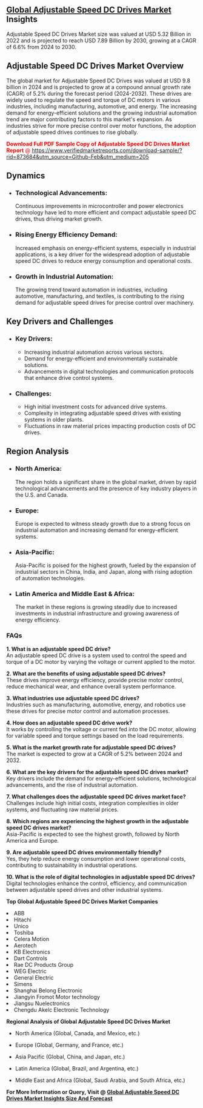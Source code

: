 <h2><a href="https://www.verifiedmarketreports.com/download-sample/?rid=873684&amp;utm_source=Github&amp;utm_medium=205" target="_blank">Global Adjustable Speed DC Drives Market</a> Insights</h2><p>Adjustable Speed DC Drives Market size was valued at USD 5.32 Billion in 2022 and is projected to reach USD 7.89 Billion by 2030, growing at a CAGR of 6.6% from 2024 to 2030.</p><p><h2>Adjustable Speed DC Drives Market Overview</h2> <p>The global market for Adjustable Speed DC Drives was valued at USD 9.8 billion in 2024 and is projected to grow at a compound annual growth rate (CAGR) of 5.2% during the forecast period (2024-2032). These drives are widely used to regulate the speed and torque of DC motors in various industries, including manufacturing, automotive, and energy. The increasing demand for energy-efficient solutions and the growing industrial automation trend are major contributing factors to this market's expansion. As industries strive for more precise control over motor functions, the adoption of adjustable speed drives continues to rise globally.</p> <p><p><span class=""><span style="color: #ff0000;"><strong>Download Full PDF Sample Copy of Adjustable Speed DC Drives Market Report</strong> @ </span><a href="https://www.verifiedmarketreports.com/download-sample/?rid=873684&amp;utm_source=Github-Feb&amp;utm_medium=205" target="_blank">https://www.verifiedmarketreports.com/download-sample/?rid=873684&amp;utm_source=Github-Feb&amp;utm_medium=205</a></span></p></p> <h2>Dynamics</h2> <ul> <li><h3>Technological Advancements:</h3> Continuous improvements in microcontroller and power electronics technology have led to more efficient and compact adjustable speed DC drives, thus driving market growth.</li> <li><h3>Rising Energy Efficiency Demand:</h3> Increased emphasis on energy-efficient systems, especially in industrial applications, is a key driver for the widespread adoption of adjustable speed DC drives to reduce energy consumption and operational costs.</li> <li><h3>Growth in Industrial Automation:</h3> The growing trend toward automation in industries, including automotive, manufacturing, and textiles, is contributing to the rising demand for adjustable speed drives for precise control over machinery.</li> </ul> <h2>Key Drivers and Challenges</h2> <ul> <li><h3>Key Drivers:</h3> <ul> <li>Increasing industrial automation across various sectors.</li> <li>Demand for energy-efficient and environmentally sustainable solutions.</li> <li>Advancements in digital technologies and communication protocols that enhance drive control systems.</li> </ul> </li> <li><h3>Challenges:</h3> <ul> <li>High initial investment costs for advanced drive systems.</li> <li>Complexity in integrating adjustable speed drives with existing systems in older plants.</li> <li>Fluctuations in raw material prices impacting production costs of DC drives.</li> </ul> </li> </ul> <h2>Region Analysis</h2> <ul> <li><h3>North America:</h3> The region holds a significant share in the global market, driven by rapid technological advancements and the presence of key industry players in the U.S. and Canada.</li> <li><h3>Europe:</h3> Europe is expected to witness steady growth due to a strong focus on industrial automation and increasing demand for energy-efficient systems.</li> <li><h3>Asia-Pacific:</h3> Asia-Pacific is poised for the highest growth, fueled by the expansion of industrial sectors in China, India, and Japan, along with rising adoption of automation technologies.</li> <li><h3>Latin America and Middle East & Africa:</h3> The market in these regions is growing steadily due to increased investments in industrial infrastructure and growing awareness of energy efficiency.</li> </ul> <h3>FAQs</h3> <p><strong>1. What is an adjustable speed DC drive?</strong><br> An adjustable speed DC drive is a system used to control the speed and torque of a DC motor by varying the voltage or current applied to the motor.</p> <p><strong>2. What are the benefits of using adjustable speed DC drives?</strong><br> These drives improve energy efficiency, provide precise motor control, reduce mechanical wear, and enhance overall system performance.</p> <p><strong>3. What industries use adjustable speed DC drives?</strong><br> Industries such as manufacturing, automotive, energy, and robotics use these drives for precise motor control and automation processes.</p> <p><strong>4. How does an adjustable speed DC drive work?</strong><br> It works by controlling the voltage or current fed into the DC motor, allowing for variable speed and torque settings based on the load requirements.</p> <p><strong>5. What is the market growth rate for adjustable speed DC drives?</strong><br> The market is expected to grow at a CAGR of 5.2% between 2024 and 2032.</p> <p><strong>6. What are the key drivers for the adjustable speed DC drives market?</strong><br> Key drivers include the demand for energy-efficient solutions, technological advancements, and the rise of industrial automation.</p> <p><strong>7. What challenges does the adjustable speed DC drives market face?</strong><br> Challenges include high initial costs, integration complexities in older systems, and fluctuating raw material prices.</p> <p><strong>8. Which regions are experiencing the highest growth in the adjustable speed DC drives market?</strong><br> Asia-Pacific is expected to see the highest growth, followed by North America and Europe.</p> <p><strong>9. Are adjustable speed DC drives environmentally friendly?</strong><br> Yes, they help reduce energy consumption and lower operational costs, contributing to sustainability in industrial operations.</p> <p><strong>10. What is the role of digital technologies in adjustable speed DC drives?</strong><br> Digital technologies enhance the control, efficiency, and communication between adjustable speed drives and other industrial systems.</p> </p><p><strong>Top Global Adjustable Speed DC Drives Market Companies</strong></p><div data-test-id=""><p><li>ABB</li><li> Hitachi</li><li> Unico</li><li> Toshiba</li><li> Celera Motion</li><li> Aerotech</li><li> KB Electronics</li><li> Dart Controls</li><li> Rae DC Products Group</li><li> WEG Electric</li><li> General Electric</li><li> Simens</li><li> Shanghai Belong Electronic</li><li> Jiangyin Fromot Motor technology</li><li> Jiangsu Nuelectronics</li><li> Chengdu Akelc Electronic Technology</li></p><div><strong>Regional Analysis of&nbsp;Global Adjustable Speed DC Drives Market</strong></div><ul><li dir="ltr"><p dir="ltr">North America&nbsp;(Global, Canada, and Mexico, etc.)</p></li><li dir="ltr"><p dir="ltr">Europe (Global, Germany, and France, etc.)</p></li><li dir="ltr"><p dir="ltr">Asia Pacific&nbsp;(Global, China, and Japan, etc.)</p></li><li dir="ltr"><p dir="ltr">Latin America&nbsp;(Global, Brazil, and Argentina, etc.)</p></li><li dir="ltr">Middle East and Africa&nbsp;(Global, Saudi Arabia, and South Africa, etc.)</li></ul><p><strong>For More Information or Query, Visit @&nbsp;</strong><strong><a href="https://www.verifiedmarketreports.com/product/adjustable-speed-dc-drives-market/?utm_source=Github&amp;utm_medium=205" target="_blank">Global Adjustable Speed DC Drives Market Insights Size And Forecast</a></strong></p></div>
